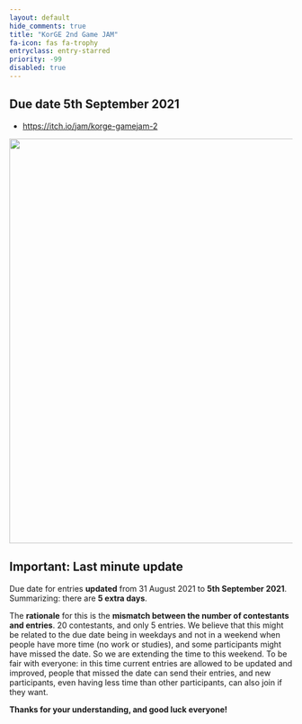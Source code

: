 ```yaml
---
layout: default
hide_comments: true
title: "KorGE 2nd Game JAM"
fa-icon: fas fa-trophy 
entryclass: entry-starred
priority: -99
disabled: true
---
```


## Due date 5th September 2021

* <https://itch.io/jam/korge-gamejam-2>

<a href="https://itch.io/jam/korge-gamejam-2" target="_blank">
<img src="/korge_jam/korge_game_jam_2.jpg" style="width:720px;" />
</a>

## Important: Last minute update

Due date for entries **updated** from 31 August 2021 to **5th September 2021**. Summarizing: there are **5 extra days**.

The **rationale** for this is the **mismatch between the number of contestants and entries**. 20 contestants, and only 5 entries.
We believe that this might be related to the due date being in weekdays and not in a weekend when people have more time (no work or studies),
and some participants might have missed the date. So we are extending the time to this weekend. To be fair with everyone: in this time
current entries are allowed to be updated and improved, people that missed the date can send their entries, and new participants,
even having less time than other participants, can also join if they want.

**Thanks for your understanding, and good luck everyone!**